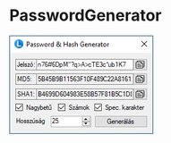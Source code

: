 # PasswordGenerator
![Screenshot](PasswordGenerator/PasswordGenerator.png?raw=true "PasswordGenerator")
